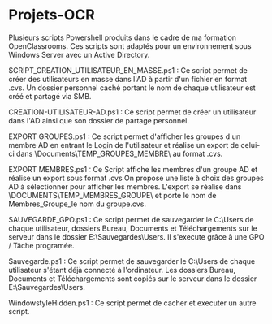 # Projets-OCR
Plusieurs scripts Powershell produits dans le cadre de ma formation OpenClassrooms. 
Ces scripts sont adaptés pour un environnement sous Windows Server avec un Active Directory.

SCRIPT_CREATION_UTILISATEUR_EN_MASSE.ps1 : Ce script permet de créer des utilisateurs en masse dans l'AD à partir d'un fichier en format .cvs. 
Un dossier personnel caché portant le nom de chaque utilisateur est créé et partagé via SMB.

CREATION-UTILISATEUR-AD.ps1 : Ce script permet de créer un utilisateur dans l'AD ainsi que son dossier de partage personnel.

EXPORT GROUPES.ps1 : Ce script permet d'afficher les groupes d'un membre AD en entrant le Login de l'utilisateur et réalise un export de celui-ci dans \Documents\TEMP_GROUPES_MEMBRE\ au format .cvs.

EXPORT MEMBRES.ps1 : Ce Script affiche les membres d'un groupe AD et réalise un export sous format .cvs
On propose une liste à choix des groupes AD à sélectionner pour afficher les membres.
L'export se réalise dans \DOCUMENTS\TEMP_MEMBRES_GROUPE\ et porte le nom de Membres_Groupe_le nom du groupe.cvs.

SAUVEGARDE_GPO.ps1 : Ce script permet de sauvegarder le C:\Users de chaque utilisateur, dossiers Bureau, Documents et Téléchargements sur le serveur dans le dossier E:\Sauvegardes\Users. Il s'execute grâce à une GPO / Tâche programée.

Sauvegarde.ps1 : Ce script permet de sauvegarder le C:\Users de chaque utilisateur s'étant déjà connecté à l'ordinateur. 
Les dossiers Bureau, Documents et Téléchargements sont copiés sur le serveur dans le dossier E:\Sauvegardes\Users.

WindowstyleHidden.ps1 : Ce script permet de cacher et executer un autre script.

